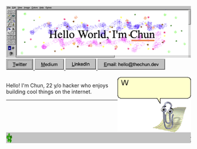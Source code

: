 <img src="./assets/header.png">
<a href="https://twitter.com/chunza2542">
  <img src="./assets/twitter.png" height="30">
</a>
<a href="https://medium.com/@chunza2542">
  <img src="./assets/medium.png" height="30">
</a>
<a href="https://www.linkedin.com/in/chunza2542/">
  <img src="./assets/linkedin.png" height="30">
</a>
<a href="mailto:hello@thechun.dev">
  <img src="./assets/email.png" height="30">
</a>
<br>
<br>

<a href="https://twitter.com/messages/compose?text=Hello!%20Chun&recipient_id=734228556910186498">
  <img align="right" src="./assets/clippy.gif" width=200 />
</a>

Hello! I'm Chun, 22 y/o hacker who enjoys building cool things on the internet.


<hr>

<img src="./assets/footer-marquee.gif" height="30">
